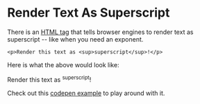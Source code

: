 # Render Text As Superscript

There is an [HTML
tag](https://developer.mozilla.org/en-US/docs/Web/HTML/Element/sup) that
tells browser engines to render text as superscript -- like when you need an
exponent.

```
<p>Render this text as <sup>superscript</sup>!</p>
```

Here is what the above would look like:

<p>Render this text as <sup>superscript</sup>!</p>

Check out this [codepen example](https://codepen.io/jbranchaud/pen/GzoyXe)
to play around with it.
